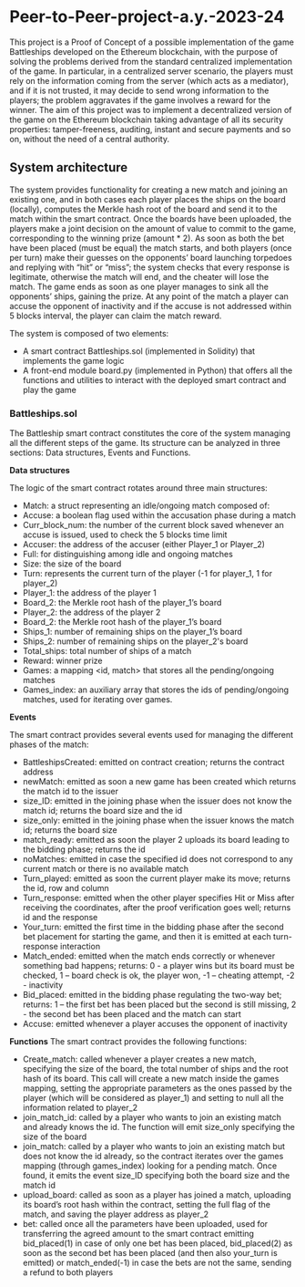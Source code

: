 # Peer-to-Peer-project-a.y.-2023-24

This project is a Proof of Concept of a possible implementation of the game Battleships developed on the
Ethereum blockchain, with the purpose of solving the problems derived from the standard centralized
implementation of the game. In particular, in a centralized server scenario, the players must rely on the
information coming from the server (which acts as a mediator), and if it is not trusted, it may decide to send
wrong information to the players; the problem aggravates if the game involves a reward for the winner.
The aim of this project was to implement a decentralized version of the game on the Ethereum blockchain
taking advantage of all its security properties: tamper-freeness, auditing, instant and secure payments and
so on, without the need of a central authority.

## System architecture
The system provides functionality for creating a new match and joining an existing one, and in both cases each player places the ships on the board (locally), computes the Merkle hash root of the board and send it to the match within the smart contract. Once the boards have been uploaded, the players make a joint decision on the amount of value to commit to the game, corresponding to the winning prize (amount * 2). As soon as both the bet have been placed (must be equal) the match starts, and both players (once per turn) make their guesses on the opponents’ board launching torpedoes and replying with “hit” or “miss”; the system checks that every response is legitimate, otherwise the match will end, and the cheater will lose the match. The game ends as soon as one player manages to sink all the opponents’ ships, gaining the prize. At any point of the match a player can accuse the opponent of inactivity and if the accuse is not addressed
within 5 blocks interval, the player can claim the match reward. 

The system is composed of two elements:
- A smart contract Battleships.sol (implemented in Solidity) that implements the game logic
- A front-end module board.py (implemented in Python) that offers all the functions and utilities to interact with the deployed smart contract and play the game

### Battleships.sol
The Battleship smart contract constitutes the core of the system managing all the different steps of the
game. Its structure can be analyzed in three sections: Data structures, Events and Functions.


**Data structures**

The logic of the smart contract rotates around three main structures:
- Match: a struct representing an idle/ongoing match composed of:
- Accuse: a boolean flag used within the accusation phase during a match
- Curr_block_num: the number of the current block saved whenever an accuse is issued, used to check the 5 blocks time limit
- Accuser: the address of the accuser (either Player_1 or Player_2)
- Full: for distinguishing among idle and ongoing matches
- Size: the size of the board
- Turn: represents the current turn of the player (-1 for player_1, 1 for player_2)
- Player_1: the address of the player 1
- Board_2: the Merkle root hash of the player_1’s board
- Player_2: the address of the player 2
- Board_2: the Merkle root hash of the player_1’s board
- Ships_1: number of remaining ships on the player_1’s board
- Ships_2: number of remaining ships on the player_2's board
- Total_ships: total number of ships of a match
- Reward: winner prize
- Games: a mapping <id, match> that stores all the pending/ongoing matches
- Games_index: an auxiliary array that stores the ids of pending/ongoing matches, used for iterating over games.

**Events**

The smart contract provides several events used for managing the different phases of the match:
- BattleshipsCreated: emitted on contract creation; returns the contract address
- newMatch: emitted as soon a new game has been created which returns the match id to the issuer
- size_ID: emitted in the joining phase when the issuer does not know the match id; returns the board size and the id
- size_only: emitted in the joining phase when the issuer knows the match id; returns the board size
- match_ready: emitted as soon the player 2 uploads its board leading to the bidding phase; returns the id
- noMatches: emitted in case the specified id does not correspond to any current match or there is no available match
- Turn_played: emitted as soon the current player make its move; returns the id, row and column
- Turn_response: emitted when the other player specifies Hit or Miss after receiving the coordinates, after the proof verification goes well; returns id and the response
- Your_turn: emitted the first time in the bidding phase after the second bet placement for starting the game, and then it is emitted at each turn-response interaction
- Match_ended: emitted when the match ends correctly or whenever something bad happens; returns: 0 - a player wins but its board must be checked, 1 – board check is ok, the player won, -1 – cheating attempt, -2 - inactivity
- Bid_placed: emitted in the bidding phase regulating the two-way bet; returns: 1 – the first bet has been placed but the second is still missing, 2 - the second bet has been placed and the match can start
- Accuse: emitted whenever a player accuses the opponent of inactivity

**Functions**
The smart contract provides the following functions:
- Create_match: called whenever a player creates a new match, specifying the size of the board, the total number of ships and the root hash of its board. This call will create a new match inside the games mapping, setting the appropriate parameters as the ones passed by the player (which will be considered as player_1) and setting to null all the information related to player_2
- join_match_id: called by a player who wants to join an existing match and already knows the id. The function will emit size_only specifying the size of the board
- join_match: called by a player who wants to join an existing match but does not know the id
already, so the contract iterates over the games mapping (through games_index) looking for a
pending match. Once found, it emits the event size_ID specifying both the board size and the match
id
- upload_board: called as soon as a player has joined a match, uploading its board’s root hash within
the contract, setting the full flag of the match, and saving the player address as player_2
- bet: called once all the parameters have been uploaded, used for transferring the agreed amount to
the smart contract emitting bid_placed(1) in case of only one bet has been placed, bid_placed(2) as
soon as the second bet has been placed (and then also your_turn is emitted) or match_ended(-1) in
case the bets are not the same, sending a refund to both players

